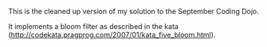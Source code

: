 This is the cleaned up version of my solution to the September Coding Dojo.

It implements a bloom filter as described in the kata (http://codekata.pragprog.com/2007/01/kata_five_bloom.html).
